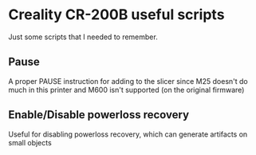 # Creality CR-200B useful scripts

Just some scripts that I needed to remember.

## Pause

A proper PAUSE instruction for adding to the slicer since M25 doesn't do much in this printer and M600 isn't supported (on the original firmware)

## Enable/Disable powerloss recovery

Useful for disabling powerloss recovery, which can generate artifacts on small objects